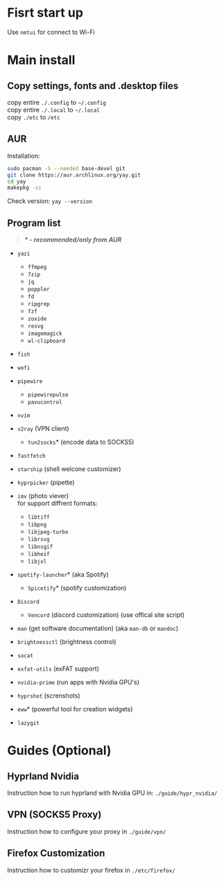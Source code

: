 # Fisrt start up

Use `nmtui` for connect to Wi-Fi


# Main install

## Copy settings, fonts and .desktop files
copy entire `./.config` to `~/.config`\
copy entire `./.local` to `~/.local`\
copy `./etc` to `/etc`

## AUR
Installation:
```bash
sudo pacman -S --needed base-devel git
git clone https://aur.archlinux.org/yay.git
cd yay
makepkg -si
```
Check version: `yay --version`

## Program list
> ***\* \- recommended/only from AUR***

- `yazi`
    - `ffmpeg`
    - `7zip`
    - `jq`
    - `poppler`
    - `fd`
    - `ripgrep`
    - `fzf`
    - `zoxide`
    - `resvg`
    - `imagemagick`
    - `wl-clipboard`
- `fish`
- `wofi`
- `pipewire`
    - `pipewirepulse`
    - `pavucontrol`
- `nvim`

- `v2ray` (VPN client)
    - `tun2socks`* (encode data to SOCKS5)
- `fastfetch`
- `starship` (shell welcone customizer)
- `hyprpicker` (pipette)
- `imv` (photo viever)\
    for support diffrent formats:
    - `libtiff`
    - `libpng`
    - `libjpeg-turbo`
    - `librsvg`
    - `libnsgif`
    - `libheif`
    - `libjxl`
- `spotify-launcher`* (aka Spotify)
    - `Spicetify`* (spotify customization)
- `Discord`
    - `Vencord` (discord customization) (use offical site script)
- `man` (get software documentation) (aka `man-db` or `mandoc`)
- `brightnessctl` (brightness control)
- `socat`
- `exfat-utils` (exFAT support)
- `nvidia-prime` (run apps with Nvidia GPU's)
- `hyprshot` (screnshots)
- `eww`* (powerful tool for creation widgets)
- `lazygit`

# Guides (Optional)

## Hyprland Nvidia
Instruction how to run hyprland with Nvidia GPU in: `./guide/hypr_nvidia/`

## VPN (SOCKS5 Proxy)
Instruction how to configure your proxy in `./guide/vpn/`

## Firefox Customization 
Instruction how to customizr your firefox in `./etc/firefox/`